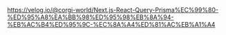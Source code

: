 https://velog.io/@corgi-world/Next.js-React-Query-Prisma%EC%99%80-%ED%95%A8%EA%BB%98%ED%95%98%EB%8A%94-%EB%AC%B4%ED%95%9C-%EC%8A%A4%ED%81%AC%EB%A1%A4
